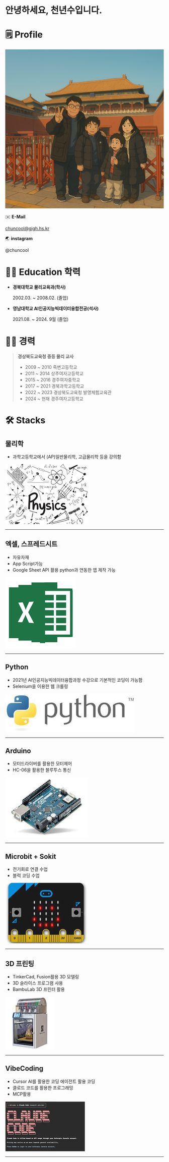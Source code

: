 # 안녕하세요, 천년수입니다.

# 🗒️ Profile

![ChatGPT Image 2025년 9월 12일 오전 08_53_54.png](%EC%95%88%EB%85%95%ED%95%98%EC%84%B8%EC%9A%94,%20%EC%B2%9C%EB%85%84%EC%88%98%EC%9E%85%EB%8B%88%EB%8B%A4%202659ee048ced8161a0b0d773d16194a4/ChatGPT_Image_2025%EB%85%84_9%EC%9B%94_12%EC%9D%BC_%EC%98%A4%EC%A0%84_08_53_54.png)

✉️ **E-Mail**

chuncool@gjgh.hs.kr

🌏 **instagram**

@chuncool

# 👩‍🏫 Education 학력

- **경북대학교 물리교육과(학사)**
    
    2002.03. ~ 2008.02. (졸업)
    
- **영남대학교 AI인공지능빅데이터융합전공(석사)**
    
    2021.08. ~ 2024. 9월 (졸업)
    

# 🧑‍💼 경력

> **경상북도교육청 중등 물리 교사**
> 
> - 2009 ~ 2010 죽변고등학교
> - 2011 ~ 2014 상주여자고등학교
> - 2015 ~ 2016 경주여자중학교
> - 2017 ~ 2021 경북과학고등학교
> - 2022 ~ 2023 경상북도교육청 발명체험교육관
> - 2024 ~ 현재 경주여자고등학교

# 🛠️ Stacks

## 물리학

- 과학고등학교에서 (AP)일반물리학, 고급물리학 등을 강의함

![Untitled](%EC%95%88%EB%85%95%ED%95%98%EC%84%B8%EC%9A%94,%20%EC%B2%9C%EB%85%84%EC%88%98%EC%9E%85%EB%8B%88%EB%8B%A4%202659ee048ced8161a0b0d773d16194a4/Untitled.png)

---

## 엑셀, 스프레드시트

- 자유자재
- App Script가능
- Google Sheet API 활용 python과 연동한 앱 제작 가능

![Untitled](%EC%95%88%EB%85%95%ED%95%98%EC%84%B8%EC%9A%94,%20%EC%B2%9C%EB%85%84%EC%88%98%EC%9E%85%EB%8B%88%EB%8B%A4%202659ee048ced8161a0b0d773d16194a4/Untitled%201.png)

---

## **Python**

- 2021년 AI인공지능빅데이터융합과정 수강으로 기본적인 코딩이 가능함
- Selenium을 이용한 웹 크롤링

![Untitled](%EC%95%88%EB%85%95%ED%95%98%EC%84%B8%EC%9A%94,%20%EC%B2%9C%EB%85%84%EC%88%98%EC%9E%85%EB%8B%88%EB%8B%A4%202659ee048ced8161a0b0d773d16194a4/Untitled%202.png)

---

## Arduino

- 모터드라이버를 활용한 모터제어
- HC-06을 활용한 블루투스 통신

![Untitled](%EC%95%88%EB%85%95%ED%95%98%EC%84%B8%EC%9A%94,%20%EC%B2%9C%EB%85%84%EC%88%98%EC%9E%85%EB%8B%88%EB%8B%A4%202659ee048ced8161a0b0d773d16194a4/Untitled%203.png)

---

## Microbit + Sokit

- 전기회로 연결 수업
- 블럭 코딩 수업

![Untitled](%EC%95%88%EB%85%95%ED%95%98%EC%84%B8%EC%9A%94,%20%EC%B2%9C%EB%85%84%EC%88%98%EC%9E%85%EB%8B%88%EB%8B%A4%202659ee048ced8161a0b0d773d16194a4/Untitled%204.png)

---

## 3D 프린팅

- TinkerCad, Fusion활용 3D 모델링
- 3D 슬라이스 프로그램 사용
- BambuLab 3D 프린터 활용

![image.png](%EC%95%88%EB%85%95%ED%95%98%EC%84%B8%EC%9A%94,%20%EC%B2%9C%EB%85%84%EC%88%98%EC%9E%85%EB%8B%88%EB%8B%A4%202659ee048ced8161a0b0d773d16194a4/fa7b8847-e834-4df4-9d1a-36083dc5cfd3.png)

---

## VibeCoding

- Cursor AI를 활용한 코딩 에이전트 활용 코딩
- 클로드 코드를 활용한 프로그래밍
- MCP활용

![image.png](%EC%95%88%EB%85%95%ED%95%98%EC%84%B8%EC%9A%94,%20%EC%B2%9C%EB%85%84%EC%88%98%EC%9E%85%EB%8B%88%EB%8B%A4%202659ee048ced8161a0b0d773d16194a4/fb9ad0a0-1452-49ea-9f76-36e548aed0a2.png)

---